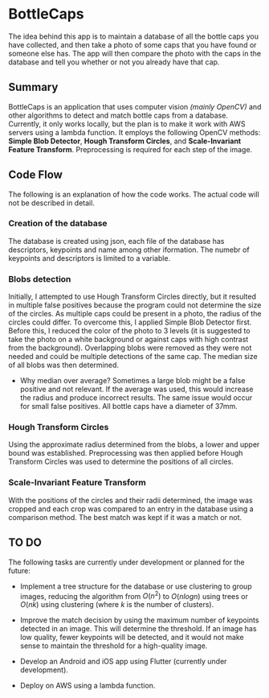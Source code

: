 # BottleCaps

The idea behind this app is to maintain a database of all the bottle caps you have collected, and then take a photo of some caps that you have found or someone else has. The app will then compare the photo with the caps in the database and tell you whether or not you already have that cap. 

## Summary

BottleCaps is an application that uses computer vision _(mainly OpenCV)_ and other algorithms to detect and match bottle caps from a database. Currently, it only works locally, but the plan is to make it work with AWS servers using a lambda function. It employs the following OpenCV methods: __Simple Blob Detector__, __Hough Transform Circles__, and __Scale-Invariant Feature Transform__. Preprocessing is required for each step of the image.

## Code Flow

The following is an explanation of how the code works. The actual code will not be described in detail.

### Creation of the database

The database is created using json, each file of the database has descriptors, keypoints and name among other iformation. The numebr of keypoints and descriptors is limited to a variable.

### Blobs detection

Initially, I attempted to use Hough Transform Circles directly, but it resulted in multiple false positives because the program could not determine the size of the circles. As multiple caps could be present in a photo, the radius of the circles could differ. To overcome this, I applied Simple Blob Detector first. Before this, I reduced the color of the photo to 3 levels (it is suggested to take the photo on a white background or against caps with high contrast from the background). Overlapping blobs were removed as they were not needed and could be multiple detections of the same cap. The median size of all blobs was then determined.

- Why median over average? Sometimes a large blob might be a false positive and not relevant. If the average was used, this would increase the radius and produce incorrect results. The same issue would occur for small false positives. All bottle caps have a diameter of 37mm.

### Hough Transform Circles

Using the approximate radius determined from the blobs, a lower and upper bound was established. Preprocessing was then applied before Hough Transform Circles was used to determine the positions of all circles.

### Scale-Invariant Feature Transform

With the positions of the circles and their radii determined, the image was cropped and each crop was compared to an entry in the database using a comparison method. The best match was kept if it was a match or not.

## TO DO 

The following tasks are currently under development or planned for the future:

- Implement a tree structure for the database or use clustering to group images, reducing the algorithm from $O(n^2)$ to $O(nlogn)$ using trees or $O(nk)$ using clustering (where $k$ is the number of clusters).

- Improve the match decision by using the maximum number of keypoints detected in an image. This will determine the threshold. If an image has low quality, fewer keypoints will be detected, and it would not make sense to maintain the threshold for a high-quality image.

- Develop an Android and iOS app using Flutter (currently under development).
- Deploy on AWS using a lambda function.
